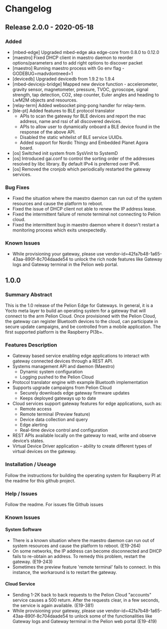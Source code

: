 # Changelog

## Release 2.0.0 - 2020-05-18
### Added
* [mbed-edge] Upgraded mbed-edge aka edge-core from 0.8.0 to 0.12.0
* [maestro] Fixed DHCP client in maestro daemon to reorder options/parameters and to add right options to discover packet
* [maestro] Running maestro process with Go env flag - GODEBUG=madvdontneed=1
* [devicedb] Upgraded devicedb from 1.9.2 to 1.9.4
* [mbed-devicejs-bridge] Mapped new device function - accelerometer, gravity sensor, magnetometer, pressure, TVOC, gyroscope, signal strength, tap detection, CO2, step counter, Euler angles and heading to LwM2M objects and resources.
* [relay-term] Added websocket ping-pong handler for relay-term.
* [ble-pt] Added features to BLE protocol translator
	* APIs to scan the gateway for BLE devices and report the mac address, name and rssi of all discovered devices.
	* APIs to allow user to dynamically onboard a BLE device found in the response of the above API.
	* Disabled the static whitelist of BLE service UUIDs.
	* Added support for Nordic Thingy and Embedded Planet Agora board.
* [os] Switched init system from SysVinit to SystemD
* [os] Introduced gai.conf to control the sorting order of the addresses resolved by libc library. By default IPv4 is preferred over IPv6.
* [os] Removed the cronjob which periodically restarted the gateway services.


### Bug Fixes
* Fixed the situation where the maestro daemon can run out of the system resources and cause the platform to reboot.
* Fixed the issue of DHCP client not able to renew the IP address lease.
* Fixed the intermittent failure of remote terminal not connecting to Pelion cloud.
* Fixed the intermittent bug in maestro daemon where it doesn't restart a monitoring process which exits unexpectedly.

### Known Issues
* While provisioning your gateway, please use vendor-id=42fa7b48-1a65-43aa-890f-8c704daade54 to unlock the rich node features like Gateway logs and Gateway terminal in the Pelion web portal.

## 1.0.0
### Summary Abstract 
This is the 1.0 release of the Pelion Edge for Gateways.  In general, it is a Yocto meta layer to build an operating system for a gateway that will connect to the arm Pelion Cloud.   Once provisioned with the Pelion Cloud, the gateway can register Bluetooth devices to the cloud, can participate in secure update campaigns, and be controlled from a mobile application.   The first supported platform is the Raspberry PI3b+.    
### Features Description 
- Gateway based service enabling edge applications to interact with gateway connected devices through a REST API. 
- Systems management API and daemon (Maestro) 
  - Dynamic system configuration 
  - Logging pushed to the Pelion Cloud 
- Protocol translator engine with example Bluetooth implementation
- Supports upgrade campaigns from Pelion Cloud 
  - Securely downloads edge gateway firmware updates 
  - Keeps deployed gateways up to date 
- Cloud services support gateway features for edge applications, such as: 
  - Remote access 
  - Remote terminal (Preview feature) 
  - Device data collection and query 
  - Edge alerting 
  - Real-time device control and configuration 
- REST APIs available locally on the gateway to read, write and observe device’s states.  
- Virtual Device Driver application – ability to create different types of virtual devices on the gateway.  

### Installation / Useage 
Follow the instructions for building the operating system for Raspberry PI at the readme for this github project. 
### Help / Issues
Follow the readme.  For issues file Github issues
### Known Issues 
#### System Software 
- There is a known situation where the maestro daemon can run out of system resources and cause the platform to reboot.  (E19-264) 
- On some networks, the IP address can become disconnected and DHCP fails to re-obtain an address.  To remedy this problem, restart the gateway. (E19-243) 
- Sometimes the preview feature 'remote terminal' fails to connect.  In this instance, the workaround is to restart the gateway. 

#### Cloud Service 
- Sending 1-2K back to back requests to the Pelion Cloud "accounts" service causes a 500 return.  After the requests clear, in a few seconds, the service is again available.  (E19-381) 
- While provisioning your gateway, please use vendor-id=42fa7b48-1a65-43aa-890f-8c704daade54 to unlock some of the functionalities like Gateway logs and Gateway terminal in the Pelion web portal (E19-419) 
